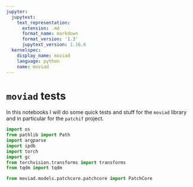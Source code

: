 ```yaml
---
jupyter:
  jupytext:
    text_representation:
      extension: .md
      format_name: markdown
      format_version: '1.3'
      jupytext_version: 1.16.6
  kernelspec:
    display_name: moviad
    language: python
    name: moviad
---
```


# `moviad` tests

In this notebooks I will do some quick tests and stuff for the `moviad` library and in particular for the `patchif` project.


```python
import os
from pathlib import Path
import argparse
import ipdb
import torch
import gc
from torchvision.transforms import transforms
from tqdm import tqdm

from moviad.models.patchcore.patchcore import PatchCore
```

